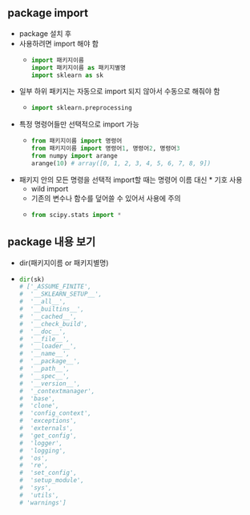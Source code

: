 ## package import
  - package 설치 후
  - 사용하려면 import 해야 함
    - ```py
      import 패키지이름
      import 패키지이름 as 패키지별명
      import sklearn as sk
  - 일부 하위 패키지는 자동으로 import 되지 않아서 수동으로 해줘야 함
    - ```py
      import sklearn.preprocessing
  - 특정 명령어들만 선택적으로 import 가능
    - ```py
      from 패키지이름 import 명령어
      from 패키지이름 import 명령어1, 명령어2, 명령어3
      from numpy import arange
      arange(10) # array([0, 1, 2, 3, 4, 5, 6, 7, 8, 9])
  - 패키지 안의 모든 명령을 선택적 import할 때는 명령어 이름 대신 * 기호 사용
    - wild import
    - 기존의 변수나 함수를 덮어쓸 수 있어서 사용에 주의
    - ```py
      from scipy.stats import *
    
## package 내용 보기
  - dir(패키지이름 or 패키지별명)
  - ```py
    dir(sk)
    # ['_ASSUME_FINITE',
    #  '__SKLEARN_SETUP__',
    #  '__all__',
    #  '__builtins__',
    #  '__cached__',
    #  '__check_build',
    #  '__doc__',
    #  '__file__',
    #  '__loader__',
    #  '__name__',
    #  '__package__',
    #  '__path__',
    #  '__spec__',
    #  '__version__',
    #  '_contextmanager',
    #  'base',
    #  'clone',
    #  'config_context',
    #  'exceptions',
    #  'externals',
    #  'get_config',
    #  'logger',
    #  'logging',
    #  'os',
    #  're',
    #  'set_config',
    #  'setup_module',
    #  'sys',
    #  'utils',
    # 'warnings']
